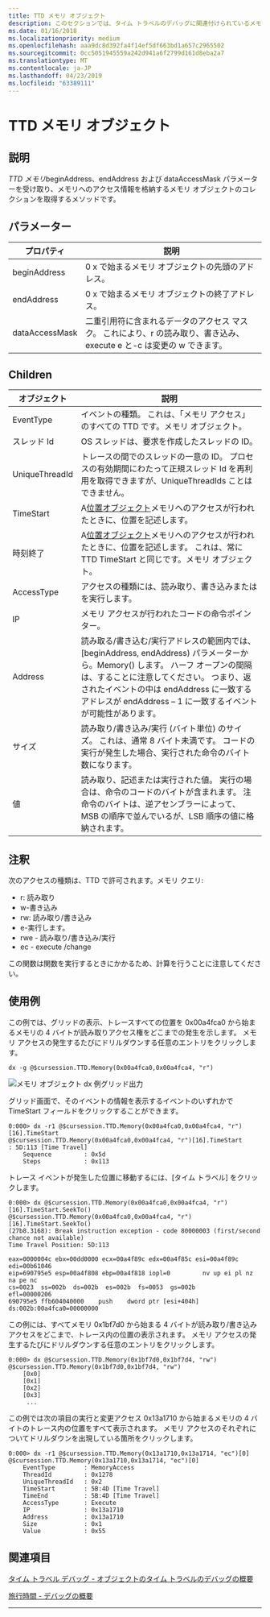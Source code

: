 ```yaml
---
title: TTD メモリ オブジェクト
description: このセクションでは、タイム トラベルのデバッグに関連付けられているメモリ モデル オブジェクトについて説明します。
ms.date: 01/16/2018
ms.localizationpriority: medium
ms.openlocfilehash: aaa9dc8d392fa4f14ef5df663bd1a657c2965502
ms.sourcegitcommit: 0cc5051945559a242d941a6f2799d161d8eba2a7
ms.translationtype: MT
ms.contentlocale: ja-JP
ms.lasthandoff: 04/23/2019
ms.locfileid: "63389111"
---
```

# <a name="ttd-memory-objects"></a>TTD メモリ オブジェクト
## <a name="description"></a>説明
*TTD メモリ*beginAddress、endAddress および dataAccessMask パラメーターを受け取り、メモリへのアクセス情報を格納するメモリ オブジェクトのコレクションを取得するメソッドです。

## <a name="parameters"></a>パラメーター

| プロパティ | 説明 |
| --- | --- |
| beginAddress | 0 x で始まるメモリ オブジェクトの先頭のアドレス。|
| endAddress| 0 x で始まるメモリ オブジェクトの終了アドレス。|
| dataAccessMask |二重引用符に含まれるデータのアクセス マスク。 これにより、r の読み取り、書き込み、execute e と-c は変更の w できます。 |


## <a name="children"></a>Children

| オブジェクト      | 説明 |
| ----------- | ----------- |
| EventType  |  イベントの種類。 これは、「メモリ アクセス」のすべての TTD です。メモリ オブジェクト。 |
| スレッド Id   |  OS スレッドは、要求を作成したスレッドの ID。 |
| UniqueThreadId |   トレースの間でのスレッドの一意の ID。 プロセスの有効期間にわたって正規スレッド Id を再利用を取得できますが、UniqueThreadIds ことはできません。 |
| TimeStart | A[位置オブジェクト](time-travel-debugging-position-objects.md)メモリへのアクセスが行われたときに、位置を記述します。 |
| 時刻終了 | A[位置オブジェクト](time-travel-debugging-position-objects.md)メモリへのアクセスが行われたときに、位置を記述します。 これは、常に TTD TimeStart と同じです。メモリ オブジェクト。
| AccessType |  アクセスの種類には、読み取り、書き込みまたはを実行します。 |
| IP         |  メモリ アクセスが行われたコードの命令ポインター。 |
| Address    |  読み取る/書き込む/実行アドレスの範囲内では、[beginAddress, endAddress) パラメーターから。Memory() します。  ハーフ オープンの間隔は、することに注意してください。  つまり、返されたイベントの中は endAddress に一致するアドレスが endAddress – 1 に一致するイベントが可能性があります。|
| サイズ       |  読み取り/書き込み/実行 (バイト単位) のサイズ。 これは、通常 8 バイト未満です。 コードの実行が発生した場合、実行された命令のバイト数になります。 |
| 値   | 読み取り、記述または実行された値。 実行の場合は、命令のコードのバイトが含まれます。 注命令のバイトは、逆アセンブラーによって、MSB の順序で並んでいるが、LSB 順序の値に格納されます。 |


## <a name="remarks"></a>注釈

次のアクセスの種類は、TTD で許可されます。メモリ クエリ:

-   r: 読み取り
-   w-書き込み
-   rw: 読み取り/書き込み
-   e-実行します。
-   rwe - 読み取り/書き込み/実行
-   ec - execute /change

この関数は関数を実行するときにかかるため、計算を行うことに注意してください。 


## <a name="example-usage"></a>使用例

この例では、グリッドの表示、トレースすべての位置を 0x00a4fca0 から始まるメモリの 4 バイトが読み取りアクセス権をどこまでの発生を示します。 メモリ アクセスの発生するたびにドリルダウンする任意のエントリをクリックします。

```dbgcmd
dx -g @$cursession.TTD.Memory(0x00a4fca0,0x00a4fca4, "r")
```

![メモリ オブジェクト dx 例グリッド出力](images/ttd-time-travel-memory-object-dx-output.png) 

グリッド画面で、そのイベントの情報を表示するイベントのいずれかで TimeStart フィールドをクリックすることができます。 

```dbgcmd
0:000> dx -r1 @$cursession.TTD.Memory(0x00a4fca0,0x00a4fca4, "r")[16].TimeStart
@$cursession.TTD.Memory(0x00a4fca0,0x00a4fca4, "r")[16].TimeStart                 : 5D:113 [Time Travel]
    Sequence         : 0x5d
    Steps            : 0x113
```

トレース イベントが発生した位置に移動するには、[タイム トラベル] をクリックします。

```dbgcmd
0:000> dx @$cursession.TTD.Memory(0x00a4fca0,0x00a4fca4, "r")[16].TimeStart.SeekTo()
@$cursession.TTD.Memory(0x00a4fca0,0x00a4fca4, "r")[16].TimeStart.SeekTo()
(27b8.3168): Break instruction exception - code 80000003 (first/second chance not available)
Time Travel Position: 5D:113

eax=0000004c ebx=00dd0000 ecx=00a4f89c edx=00a4f85c esi=00a4f89c edi=00b61046
eip=690795e5 esp=00a4f808 ebp=00a4f818 iopl=0         nv up ei pl nz na pe nc
cs=0023  ss=002b  ds=002b  es=002b  fs=0053  gs=002b             efl=00000206
690795e5 ffb604040000    push    dword ptr [esi+404h] ds:002b:00a4fca0=00000000
```

この例には、すべてメモリ 0x1bf7d0 から始まる 4 バイトが読み取り/書き込みアクセスをどこまで、トレース内の位置の表示されます。 メモリ アクセスの発生するたびにドリルダウンする任意のエントリをクリックします。

```dbgcmd
0:000> dx @$cursession.TTD.Memory(0x1bf7d0,0x1bf7d4, "rw")
@$cursession.TTD.Memory(0x1bf7d0,0x1bf7d4, "rw")                
    [0x0]           
    [0x1]           
    [0x2]           
    [0x3]           
     ...
```
この例では次の項目の実行と変更アクセス 0x13a1710 から始まるメモリの 4 バイトのトレース内の位置をすべて表示されます。 メモリ アクセスのそれぞれについてドリルダウンを出現している箇所をクリックします。  

```dbgcmd
0:000> dx -r1 @$cursession.TTD.Memory(0x13a1710,0x13a1714, "ec")[0]
@$cursession.TTD.Memory(0x13a1710,0x13a1714, "ec")[0]                
    EventType        : MemoryAccess
    ThreadId         : 0x1278
    UniqueThreadId   : 0x2
    TimeStart        : 5B:4D [Time Travel]
    TimeEnd          : 5B:4D [Time Travel]
    AccessType       : Execute
    IP               : 0x13a1710
    Address          : 0x13a1710
    Size             : 0x1
    Value            : 0x55
```



## <a name="see-also"></a>関連項目

[タイム トラベル デバッグ - オブジェクトのタイム トラベルのデバッグの概要](time-travel-debugging-object-model.md)

[旅行時間 - デバッグの概要](time-travel-debugging-overview.md)

---


